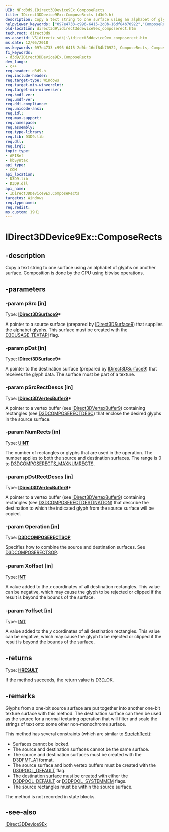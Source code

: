 ```yaml
---
UID: NF:d3d9.IDirect3DDevice9Ex.ComposeRects
title: IDirect3DDevice9Ex::ComposeRects (d3d9.h)
description: Copy a text string to one surface using an alphabet of glyphs on another surface. Composition is done by the GPU using bitwise operations.helpviewer_keywords: ["097e4733-c996-6415-2d0b-16df84b70922","ComposeRects","ComposeRects method [Direct3D 9]","ComposeRects method [Direct3D 9]","IDirect3DDevice9Ex interface","IDirect3DDevice9Ex interface [Direct3D 9]","ComposeRects method","IDirect3DDevice9Ex.ComposeRects","IDirect3DDevice9Ex::ComposeRects","d3d9/IDirect3DDevice9Ex::ComposeRects","direct3d9.idirect3ddevice9ex_composerect"]
old-location: direct3d9\idirect3ddevice9ex_composerect.htm
tech.root: direct3d9
ms.assetid: VS|directx_sdk|~\idirect3ddevice9ex_composerect.htm
ms.date: 12/05/2018
ms.keywords: 097e4733-c996-6415-2d0b-16df84b70922, ComposeRects, ComposeRects method [Direct3D 9], ComposeRects method [Direct3D 9],IDirect3DDevice9Ex interface, IDirect3DDevice9Ex interface [Direct3D 9],ComposeRects method, IDirect3DDevice9Ex.ComposeRects, IDirect3DDevice9Ex::ComposeRects, d3d9/IDirect3DDevice9Ex::ComposeRects, direct3d9.idirect3ddevice9ex_composerect
f1_keywords:
- d3d9/IDirect3DDevice9Ex.ComposeRects
dev_langs:
- c++
req.header: d3d9.h
req.include-header: 
req.target-type: Windows
req.target-min-winverclnt: 
req.target-min-winversvr: 
req.kmdf-ver: 
req.umdf-ver: 
req.ddi-compliance: 
req.unicode-ansi: 
req.idl: 
req.max-support: 
req.namespace: 
req.assembly: 
req.type-library: 
req.lib: D3D9.lib
req.dll: 
req.irql: 
topic_type:
- APIRef
- kbSyntax
api_type:
- COM
api_location:
- D3D9.lib
- D3D9.dll
api_name:
- IDirect3DDevice9Ex.ComposeRects
targetos: Windows
req.typenames: 
req.redist: 
ms.custom: 19H1
---
```


# IDirect3DDevice9Ex::ComposeRects


## -description


Copy a text string to one surface using an alphabet of glyphs on another surface. Composition is done by the GPU using bitwise operations.


## -parameters




### -param pSrc [in]

Type: <b><a href="https://docs.microsoft.com/windows/desktop/api/d3d9helper/nn-d3d9helper-idirect3dsurface9">IDirect3DSurface9</a>*</b>

A pointer to a source surface (prepared by <a href="https://docs.microsoft.com/windows/desktop/api/d3d9helper/nn-d3d9helper-idirect3dsurface9">IDirect3DSurface9</a>) that supplies the alphabet glyphs. This surface must be created with the <a href="https://docs.microsoft.com/windows/desktop/direct3d9/d3dusage">D3DUSAGE_TEXTAPI</a> flag.


### -param pDst [in]

Type: <b><a href="https://docs.microsoft.com/windows/desktop/api/d3d9helper/nn-d3d9helper-idirect3dsurface9">IDirect3DSurface9</a>*</b>

A pointer to the destination surface (prepared by <a href="https://docs.microsoft.com/windows/desktop/api/d3d9helper/nn-d3d9helper-idirect3dsurface9">IDirect3DSurface9</a>) that receives the glyph data. The surface must be part of a texture.


### -param pSrcRectDescs [in]

Type: <b><a href="https://docs.microsoft.com/windows/desktop/api/d3d9helper/nn-d3d9helper-idirect3dvertexbuffer9">IDirect3DVertexBuffer9</a>*</b>

A pointer to a vertex buffer (see <a href="https://docs.microsoft.com/windows/desktop/api/d3d9helper/nn-d3d9helper-idirect3dvertexbuffer9">IDirect3DVertexBuffer9</a>) containing rectangles (see <a href="https://docs.microsoft.com/windows/desktop/direct3d9/d3dcomposerectdesc">D3DCOMPOSERECTDESC</a>) that enclose the desired glyphs in the source surface.


### -param NumRects [in]

Type: <b><a href="https://docs.microsoft.com/windows/desktop/WinProg/windows-data-types">UINT</a></b>

The number of rectangles or glyphs that are used in the operation. The number applies to both the source and destination surfaces. The range is 0 to <a href="https://docs.microsoft.com/windows/desktop/direct3d9/d3dcomposerects-maxnumrects">D3DCOMPOSERECTS_MAXNUMRECTS</a>.


### -param pDstRectDescs [in]

Type: <b><a href="https://docs.microsoft.com/windows/desktop/api/d3d9helper/nn-d3d9helper-idirect3dvertexbuffer9">IDirect3DVertexBuffer9</a>*</b>

A pointer to a vertex buffer (see <a href="https://docs.microsoft.com/windows/desktop/api/d3d9helper/nn-d3d9helper-idirect3dvertexbuffer9">IDirect3DVertexBuffer9</a>) containing rectangles (see <a href="https://docs.microsoft.com/windows/desktop/direct3d9/d3dcomposerectdestination">D3DCOMPOSERECTDESTINATION</a>) that describe the destination to which the indicated glyph from the source surface will be copied.


### -param Operation [in]

Type: <b><a href="https://docs.microsoft.com/windows/desktop/direct3d9/d3dcomposerectsop">D3DCOMPOSERECTSOP</a></b>

Specifies how to combine the source and destination surfaces. See <a href="https://docs.microsoft.com/windows/desktop/direct3d9/d3dcomposerectsop">D3DCOMPOSERECTSOP</a>.


### -param Xoffset [in]

Type: <b><a href="https://docs.microsoft.com/windows/desktop/WinProg/windows-data-types">INT</a></b>

A value added to the <i>x</i> coordinates of all destination rectangles. This value can be negative, which may cause the glyph to be rejected or clipped if the result is beyond the bounds of the surface.


### -param Yoffset [in]

Type: <b><a href="https://docs.microsoft.com/windows/desktop/WinProg/windows-data-types">INT</a></b>

A value added to the <i>y</i> coordinates of all destination rectangles. This value can be negative, which may cause the glyph to be rejected or clipped if the result is beyond the bounds of the surface.


## -returns



Type: <b><a href="/windows/win32/com/structure-of-com-error-codes">HRESULT</a></b>

If the method succeeds, the return value is D3D_OK.




## -remarks



Glyphs from a one-bit source surface are put together into another one-bit texture surface with this method. The destination surface can then be used as the source for a normal texturing operation that will filter and scale the strings of text onto some other non-monochrome surface.

This method has several constraints (which are similar to <a href="https://docs.microsoft.com/windows/desktop/api/d3d9helper/nf-d3d9helper-idirect3ddevice9-stretchrect">StretchRect</a>):

<ul>
<li>Surfaces cannot be locked.</li>
<li>The source and destination surfaces cannot be the same surface.</li>
<li>The source and destination surfaces must be created with the <a href="https://docs.microsoft.com/windows/desktop/direct3d9/d3dformat">D3DFMT_A1</a> format.</li>
<li>The source surface and both vertex buffers must be created with the <a href="https://docs.microsoft.com/windows/desktop/direct3d9/d3dpool">D3DPOOL_DEFAULT</a> flag.</li>
<li>The destination surface must be created with either the <a href="https://docs.microsoft.com/windows/desktop/direct3d9/d3dpool">D3DPOOL_DEFAULT</a> or <a href="https://docs.microsoft.com/windows/desktop/direct3d9/d3dpool">D3DPOOL_SYSTEMMEM</a> flags.</li>
<li>The source rectangles must be within the source surface.</li>
</ul>
The method is not recorded in state blocks.




## -see-also




<a href="https://docs.microsoft.com/windows/desktop/api/d3d9/nn-d3d9-idirect3ddevice9ex">IDirect3DDevice9Ex</a>
 

 

